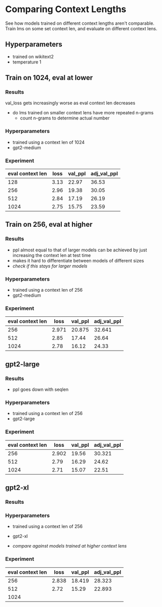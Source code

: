 # Comparing Context Lengths

See how models trained on different context lengths aren't comparable. Train lms on some set context len, and evaluate on different context lens.

## Hyperparameters

-   trained on wikitext2
-   temperature 1

## Train on 1024, eval at lower

### Results

val_loss gets increasingly worse as eval context len decreases

-   do lms trained on smaller context lens have more repeated n-grams
    -   count n-grams to determine actual number

### Hyperparameters

-   trained using a context len of 1024
-   gpt2-medium

### Experiment

| eval context len | loss | val_ppl | adj_val_ppl |
| ---------------- | ---- | ------- | ----------- |
| 128              | 3.13 | 22.97   | 36.53       |
| 256              | 2.96 | 19.38   | 30.05       |
| 512              | 2.84 | 17.19   | 26.19       |
| 1024             | 2.75 | 15.75   | 23.59       |

## Train on 256, eval at higher

### Results

-   ppl almost equal to that of larger models can be achieved by just increasing the context len at test time
-   makes it hard to differentiate between models of different sizes
-   _check if this stays for larger models_

### Hyperparameters

-   trained using a context len of 256
-   gpt2-medium

### Experiment

| eval context len | loss  | val_ppl | adj_val_ppl |
| ---------------- | ----- | ------- | ----------- |
| 256              | 2.971 | 20.875  | 32.641      |
| 512              | 2.85  | 17.44   | 26.64       |
| 1024             | 2.78  | 16.12   | 24.33       |

## gpt2-large

### Results

-   ppl goes down with seqlen

### Hyperparameters

-   trained using a context len of 256
-   gpt2-large

### Experiment

| eval context len | loss  | val_ppl | adj_val_ppl |
| ---------------- | ----- | ------- | ----------- |
| 256              | 2.902 | 19.56   | 30.321      |
| 512              | 2.79  | 16.29   | 24.62       |
| 1024             | 2.71  | 15.07   | 22.51       |

## gpt2-xl

### Results

### Hyperparameters

-   trained using a context len of 256
-   gpt2-xl

-   _compare against models trained at higher context lens_

### Experiment

| eval context len | loss  | val_ppl | adj_val_ppl |
| ---------------- | ----- | ------- | ----------- |
| 256              | 2.838 | 18.419  | 28.323      |
| 512              | 2.72  | 15.29   | 22.893      |
| 1024             |
